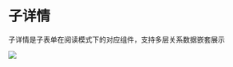 # 子详情

子详情是子表单在阅读模式下的对应组件，支持多层关系数据嵌套展示

![](https://static-docs.nocobase.com/0e7b58c1eebb646530d77d9700b28dcf.png)